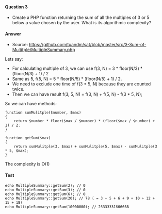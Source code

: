#### Question 3
* Create a PHP function returning the sum of all the multiples of 3 or 5 below a value chosen by the user. What is its algorithmic complexity?


#### Answer
* Source: https://github.com/tuandm/sat/blob/master/src/3-Sum-of-Multitple/MultipleSummary.php

Lets say:
* For calculating multiple of 3, we can use f(3, N) = 3 * floor(N/3) * (floor(N/3) + 1) / 2
* Same as 5, f(5, N) = 5 * floor(N/5) * (floor(N/5) + 1) / 2.
* We need to exclude one time of f(3 * 5, N) because they are counted twice.
* Then we can have result f(3, 5, N) = f(3, N) + f(5, N) - f(3 * 5, N);

So we can have methods:

```
function sumMulitple($number, $max)
{
    return $number * floor($max / $number) * (floor($max / $number) + 1) / 2;
}

function getSum($max)
{
    return sumMulitple(3, $max) + sumMulitple(5, $max) - sumMulitple(3 * 5, $max);
}
```

The complexity is O(1)

#### Test
```
echo MultipleSummary::getSum(2); // 0
echo MultipleSummary::getSum(3); // 0
echo MultipleSummary::getSum(6); // 8
echo MultipleSummary::getSum(20); // 78 ( = 3 + 5 + 6 + 9 + 10 + 12 + 15 + 18)
echo MultipleSummary::getSum(10000000); // 23333331666668
```
